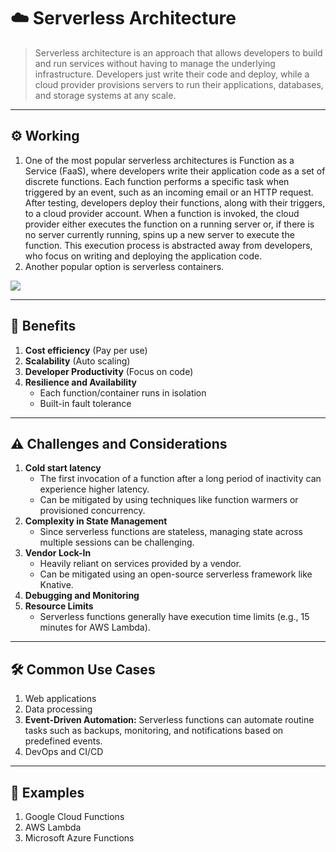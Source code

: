 # ☁️ Serverless Architecture

> Serverless architecture is an approach that allows developers to build and run services without having to manage the underlying infrastructure. Developers just write their code and deploy, while a cloud provider provisions servers to run their applications, databases, and storage systems at any scale.

---

## ⚙️ Working

1. One of the most popular serverless architectures is Function as a Service (FaaS), where developers write their application code as a set of discrete functions. Each function performs a specific task when triggered by an event, such as an incoming email or an HTTP request. After testing, developers deploy their functions, along with their triggers, to a cloud provider account. When a function is invoked, the cloud provider either executes the function on a running server or, if there is no server currently running, spins up a new server to execute the function. This execution process is abstracted away from developers, who focus on writing and deploying the application code.
2. Another popular option is serverless containers.

<p>
<img src="/img/hld/faas.jpg" />
</p>

---

## 🌟 Benefits

1. **Cost efficiency** (Pay per use)
2. **Scalability** (Auto scaling)
3. **Developer Productivity** (Focus on code)
4. **Resilience and Availability**
   - Each function/container runs in isolation
   - Built-in fault tolerance

---

## ⚠️ Challenges and Considerations

1. **Cold start latency**
   - The first invocation of a function after a long period of inactivity can experience higher latency.
   - Can be mitigated by using techniques like function warmers or provisioned concurrency.
2. **Complexity in State Management**
   - Since serverless functions are stateless, managing state across multiple sessions can be challenging.
3. **Vendor Lock-In**
   - Heavily reliant on services provided by a vendor.
   - Can be mitigated using an open-source serverless framework like Knative.
4. **Debugging and Monitoring**
5. **Resource Limits**
   - Serverless functions generally have execution time limits (e.g., 15 minutes for AWS Lambda).

---

## 🛠️ Common Use Cases

1. Web applications
2. Data processing
3. **Event-Driven Automation:** Serverless functions can automate routine tasks such as backups, monitoring, and notifications based on predefined events.
4. DevOps and CI/CD

---

## 🚀 Examples

1. Google Cloud Functions
2. AWS Lambda
3. Microsoft Azure Functions
